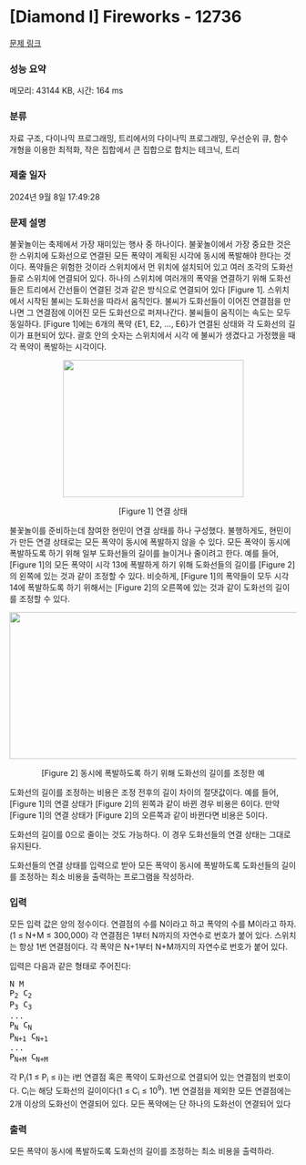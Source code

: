 # [Diamond I] Fireworks - 12736 

[문제 링크](https://www.acmicpc.net/problem/12736) 

### 성능 요약

메모리: 43144 KB, 시간: 164 ms

### 분류

자료 구조, 다이나믹 프로그래밍, 트리에서의 다이나믹 프로그래밍, 우선순위 큐, 함수 개형을 이용한 최적화, 작은 집합에서 큰 집합으로 합치는 테크닉, 트리

### 제출 일자

2024년 9월 8일 17:49:28

### 문제 설명

<p>불꽃놀이는 축제에서 가장 재미있는 행사 중 하나이다. 불꽃놀이에서 가장 중요한 것은 한 스위치에 도화선으로 연결된 모든 폭약이 계획된 시각에 동시에 폭발해야 한다는 것이다. 폭약들은 위험한 것이라 스위치에서 먼 위치에 설치되어 있고 여러 조각의 도화선들로 스위치에 연결되어 있다. 하나의 스위치에 여러개의 폭약을 연결하기 위해 도화선들은 트리에서 간선들이 연결된 것과 같은 방식으로 연결되어 있다 [Figure 1]. 스위치에서 시작된 불씨는 도화선을 따라서 움직인다. 불씨가 도화선들이 이어진 연결점을 만나면 그 연결점에 이어진 모든 도화선으로 퍼져나간다. 불씨들이 움직이는 속도는 모두 동일하다. [Figure 1]에는 6개의 폭약 {E1, E2, ..., E6}가 연결된 상태와 각 도화선의 길이가 표현되어 있다. 괄호 안의 숫자는 스위치에서 시각 에 불씨가 생겼다고 가정했을 때 각 폭약이 폭발하는 시각이다.</p>

<p style="text-align: center;"><img alt="" src="https://onlinejudgeimages.s3-ap-northeast-1.amazonaws.com/problem/12736/1.png" style="height:241px; width:317px"></p>

<p style="text-align: center;">[Figure 1] 연결 상태</p>

<p>불꽃놀이를 준비하는데 참여한 현민이 연결 상태를 하나 구성했다. 불행하게도, 현민이가 만든 연결 상태로는 모든 폭약이 동시에 폭발하지 않을 수 있다. 모든 폭약이 동시에 폭발하도록 하기 위해 일부 도화선들의 길이를 늘이거나 줄이려고 한다. 예를 들어, [Figure 1]의 모든 폭약이 시각 13에 폭발하게 하기 위해 도화선들의 길이를 [Figure 2]의 왼쪽에 있는 것과 같이 조정할 수 있다. 비슷하게, [Figure 1]의 폭약들이 모두 시각 14에 폭발하도록 하기 위해서는 [Figure 2]의 오른쪽에 있는 것과 같이 도화선의 길이를 조정할 수 있다.</p>

<p style="text-align: center;"><img alt="" src="https://onlinejudgeimages.s3-ap-northeast-1.amazonaws.com/problem/12736/2.png" style="height:258px; width:586px"></p>

<p style="text-align: center;">[Figure 2] 동시에 폭발하도록 하기 위해 도화선의 길이를 조정한 예</p>

<p>도화선의 길이를 조정하는 비용은 조정 전후의 길이 차이의 절댓값이다. 예를 들어, [Figure 1]의 연결 상태가 [Figure 2]의 왼쪽과 같이 바뀐 경우 비용은 6이다. 만약 [Figure 1]의 연결 상태가 [Figure 2]의 오른쪽과 같이 바뀐다면 비용은 5이다.</p>

<p>도화선의 길이를 0으로 줄이는 것도 가능하다. 이 경우 도화선들의 연결 상태는 그대로 유지된다.</p>

<p>도화선들의 연결 상태를 입력으로 받아 모든 폭약이 동시에 폭발하도록 도화선들의 길이를 조정하는 최소 비용을 출력하는 프로그램을 작성하라.</p>

### 입력 

 <p>모든 입력 값은 양의 정수이다. 연결점의 수를 N이라고 하고 폭약의 수를 M이라고 하자. (1 ≤ N+M ≤ 300,000) 각 연결점은 1부터 N까지의 자연수로 번호가 붙어 있다. 스위치는 항상 1번 연결점이다. 각 폭약은 N+1부터 N+M까지의 자연수로 번호가 붙어 있다.</p>

<p>입력은 다음과 같은 형태로 주어진다:</p>

<pre>N M
P<sub>2</sub> C<sub>2</sub>
P<sub>3</sub> C<sub>3</sub>
...
P<sub>N</sub> C<sub>N</sub>
P<sub>N+1</sub> C<sub>N+1</sub>
...
P<sub>N+M</sub> C<sub>N+M</sub></pre>

<p>각 P<sub>i</sub>(1 ≤ P<sub>i</sub> ≤ i)는 i번 연결점 혹은 폭약이 도화선으로 연결되어 있는 연결점의 번호이다. C<sub>i</sub>는 해당 도화선의 길이이다(1 ≤ C<sub>i</sub> ≤ 10<sup>9</sup>). 1번 연결점을 제외한 모든 연결점에는 2개 이상의 도화선이 연결되어 있다. 모든 폭약에는 단 하나의 도화선이 연결되어 있다</p>

### 출력 

 <p>모든 폭약이 동시에 폭발하도록 도화선의 길이를 조정하는 최소 비용을 출력하라.</p>

